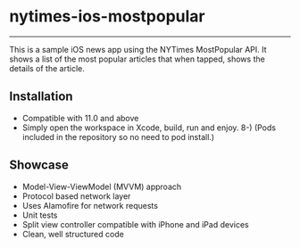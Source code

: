 # nytimes-ios-mostpopular
---
This is a sample iOS news app using the NYTimes MostPopular API.
It shows a list of the most popular articles that when tapped, shows the details of the article.

## Installation
* Compatible with 11.0 and above
* Simply open the workspace in Xcode, build, run and enjoy. 8-)
(Pods included in the repository so no need to pod install.)

## Showcase
* Model-View-ViewModel (MVVM) approach
* Protocol based network layer
* Uses Alamofire for network requests
* Unit tests
* Split view controller compatible with iPhone and iPad devices
* Clean, well structured code
